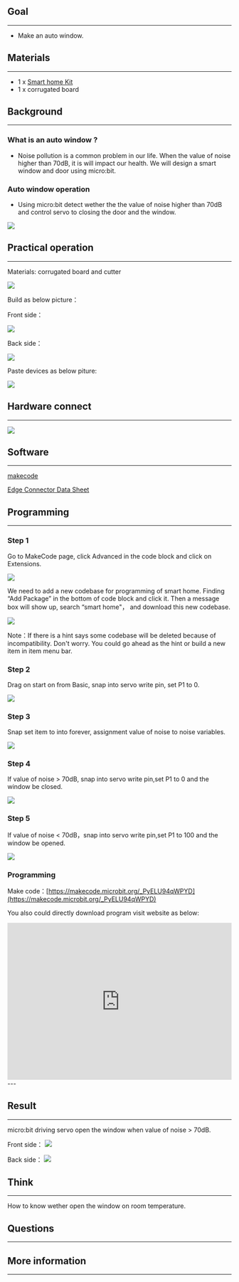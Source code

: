 
## Goal
---

- Make an auto window.

## Materials
---

- 1 x [Smart home Kit](https://www.elecfreaks.com/estore)
- 1 x corrugated board

## Background
---
### What is an auto window ? 
-  Noise pollution is a common problem in our life. When the value of noise higher than 70dB, it is will impact our health. We will design a smart window and door using micro:bit.

### Auto window operation
- Using micro:bit detect wether the the value of noise higher than 70dB and control servo to closing the door and the window.

![](https://i.imgur.com/g674G7D.png)

## Practical operation
---
Materials: corrugated board and cutter

![](https://i.imgur.com/PuJE7uj.jpg)

Build as below picture：

Front side：

![](https://i.imgur.com/sPzbv3R.jpg)

Back side：

![](https://i.imgur.com/hvyJ9Ow.jpg)

Paste devices as below piture:

![](https://i.imgur.com/oSZrVnY.jpg)


## Hardware connect
---
![](https://i.imgur.com/hOlsKaR.png)






## Software
---
[makecode](https://makecode.microbit.org/#)

[Edge Connector Data Sheet](https://www.elecfreaks.com/learn-cn/Edge_Connector_Data_Sheet/)



## Programming
---
### Step 1
Go to MakeCode page, click Advanced in the code block and click on Extensions.

![](https://i.imgur.com/2qCyzQ7.png)

We need to add a new codebase for programming of smart home. Finding “Add Package” in the bottom of code block and click it. Then a message box will show up, search “smart home"， and download this new codebase.

![](https://i.imgur.com/QR2s7LD.png)

Note：If there is a hint says some codebase will be deleted because of incompatibility. Don't worry. You could go ahead as the hint or build a new item in item menu bar.


### Step 2

Drag on start on from Basic, snap into servo write pin, set P1 to 0.


![](https://i.imgur.com/cAwF1Yb.png)

### Step 3

Snap set item to into forever, assignment value of noise to noise variables.

![](https://i.imgur.com/V2ptpb6.png)

### Step 4

If value of noise > 70dB, snap into servo write pin,set P1 to 0 and the window be closed.

![](https://i.imgur.com/RGf9xF5.png)

### Step 5
If value of noise < 70dB，snap into servo write pin,set P1 to 100 and the window be opened.

![](https://i.imgur.com/5VmbsGn.png)
### Programming

Make code：[https://makecode.microbit.org/_PyELU94qWPYD](https://makecode.microbit.org/_PyELU94qWPYD)

You also could directly download program visit website as below:

<div style="position:relative;height:0;padding-bottom:70%;overflow:hidden;"><iframe style="position:absolute;top:0;left:0;width:100%;height:100%;" src="https://makecode.microbit.org/#pub:_PyELU94qWPYD" frameborder="0" sandbox="allow-popups allow-forms allow-scripts allow-same-origin"></iframe></div>  
---

## Result
---
micro:bit driving servo open the window when value of noise > 70dB.

Front side：
![](https://i.imgur.com/2JsAZKA.jpg)

Back side：
![](https://i.imgur.com/rGIkINB.jpg)

## Think
---
How to know wether open the window on room temperature.

## Questions
---


## More information   
---

